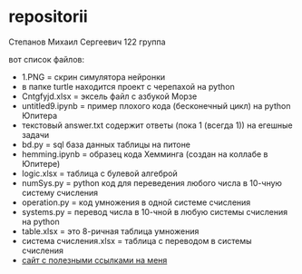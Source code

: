 # repositorii
Степанов Михаил Сергеевич
122 группа

вот список файлов:
- 1.PNG = скрин симулятора нейронки
- в папке turtle находится проект с черепахой на python
- Cntgfyjd.xlsx = эксель файл с азбукой Морзе
- untitled9.ipynb = пример плохого кода (бесконечный цикл) на python Юпитера
- текстовый answer.txt содержит ответы (пока 1 (всегда 1)) на егешные задачи
- bd.py = sql база данных таблицы на питоне
- hemming.ipynb = образец кода Хемминга (создан на коллабе в Юпитере)
- logic.xlsx = таблица с булевой алгеброй
- numSys.py = python код для переведения любого числа в 10-чную систему счисления
- operation.py = код умножения в одной системе счисления
- systems.py = перевод числа в 10-чной в любую системы счисления на python
- table.xlsx = это 8-ричная таблица умножения
- система счисления.xlsx = таблица с переводом в системы счисления
- [сайт с полезными ссылками на меня](https://LostnightRX.github.io)
